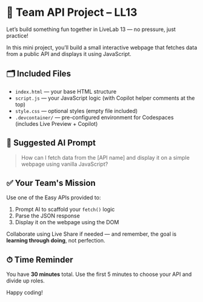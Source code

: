 # 🧪 Team API Project – LL13

Let’s build something fun together in LiveLab 13 — no pressure, just practice!

In this mini project, you’ll build a small interactive webpage that fetches data from a public API and displays it using JavaScript.

## 🗂 Included Files
- `index.html` — your base HTML structure
- `script.js` — your JavaScript logic (with Copilot helper comments at the top)
- `style.css` — optional styles (empty file included)
- `.devcontainer/` — pre-configured environment for Codespaces (includes Live Preview + Copilot)

## 🤖 Suggested AI Prompt
> How can I fetch data from the [API name] and display it on a simple webpage using vanilla JavaScript?

## ✅ Your Team's Mission
Use one of the Easy APIs provided to:
1. Prompt AI to scaffold your `fetch()` logic
2. Parse the JSON response
3. Display it on the webpage using the DOM

Collaborate using Live Share if needed — and remember, the goal is **learning through doing**, not perfection.

## ⏱ Time Reminder
You have **30 minutes** total. Use the first 5 minutes to choose your API and divide up roles.

Happy coding!
